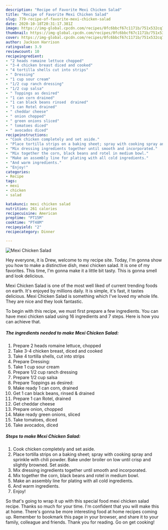 ```yaml
---
description: "Recipe of Favorite Mexi Chicken Salad"
title: "Recipe of Favorite Mexi Chicken Salad"
slug: 779-recipe-of-favorite-mexi-chicken-salad
date: 2020-10-18T20:31:17.381Z
image: https://img-global.cpcdn.com/recipes/0fc6bbcf67c1171b/751x532cq70/mexi-chicken-salad-recipe-main-photo.jpg
thumbnail: https://img-global.cpcdn.com/recipes/0fc6bbcf67c1171b/751x532cq70/mexi-chicken-salad-recipe-main-photo.jpg
cover: https://img-global.cpcdn.com/recipes/0fc6bbcf67c1171b/751x532cq70/mexi-chicken-salad-recipe-main-photo.jpg
author: Jackson Harrison
ratingvalue: 3.9
reviewcount: 10
recipeingredient:
- "2 heads romaine lettuce chopped"
- "3-4 chicken breast diced and cooked"
- "4 tortilla shells cut into strips"
- " Dressing"
- "1 cup sour cream"
- "1/2 cup ranch dressing"
- "1/2 cup salsa"
- " Toppings as desired"
- "1 can corn drained"
- "1 can black beans rinsed  drained"
- "1 can Rotel drained"
- " cheddar cheese"
- " onion chopped"
- " green onions sliced"
- " tomatoes diced"
- " avocados diced"
recipeinstructions:
- "Cook chicken completely and set aside."
- "Place tortilla strips on a baking sheet; spray with cooking spray and sprinkle with chili powder. Bake under broiler on low until crisp and slightly browned. Set aside."
- "Mix dressing ingredients together until smooth and incorporated."
- "Mix together the corn, black beans and rotel in medium bowl."
- "Make an assembly line for plating with all cold ingredients."
- "And warm ingredients."
- "Enjoy!"
categories:
- Recipe
tags:
- mexi
- chicken
- salad

katakunci: mexi chicken salad 
nutrition: 261 calories
recipecuisine: American
preptime: "PT15M"
cooktime: "PT48M"
recipeyield: "2"
recipecategory: Dinner

---
```



![Mexi Chicken Salad](https://img-global.cpcdn.com/recipes/0fc6bbcf67c1171b/751x532cq70/mexi-chicken-salad-recipe-main-photo.jpg)

Hey everyone, it is Drew, welcome to my recipe site. Today, I'm gonna show you how to make a distinctive dish, mexi chicken salad. It is one of my favorites. This time, I'm gonna make it a little bit tasty. This is gonna smell and look delicious.

Mexi Chicken Salad is one of the most well liked of current trending foods on earth. It's enjoyed by millions daily. It is simple, it's fast, it tastes delicious. Mexi Chicken Salad is something which I've loved my whole life. They are nice and they look fantastic.




To begin with this recipe, we must first prepare a few ingredients. You can have mexi chicken salad using 16 ingredients and 7 steps. Here is how you can achieve that.

<!--inarticleads1-->

##### The ingredients needed to make Mexi Chicken Salad:

1. Prepare 2 heads romaine lettuce, chopped
1. Take 3-4 chicken breast, diced and cooked
1. Take 4 tortilla shells, cut into strips
1. Prepare  Dressing:
1. Take 1 cup sour cream
1. Prepare 1/2 cup ranch dressing
1. Prepare 1/2 cup salsa
1. Prepare  Toppings as desired:
1. Make ready 1 can corn, drained
1. Get 1 can black beans, rinsed &amp; drained
1. Prepare 1 can Rotel, drained
1. Get  cheddar cheese
1. Prepare  onion, chopped
1. Make ready  green onions, sliced
1. Take  tomatoes, diced
1. Take  avocados, diced




<!--inarticleads2-->

##### Steps to make Mexi Chicken Salad:

1. Cook chicken completely and set aside.
1. Place tortilla strips on a baking sheet; spray with cooking spray and sprinkle with chili powder. Bake under broiler on low until crisp and slightly browned. Set aside.
1. Mix dressing ingredients together until smooth and incorporated.
1. Mix together the corn, black beans and rotel in medium bowl.
1. Make an assembly line for plating with all cold ingredients.
1. And warm ingredients.
1. Enjoy!




So that's going to wrap it up with this special food mexi chicken salad recipe. Thanks so much for your time. I'm confident that you will make this at home. There's gonna be more interesting food at home recipes coming up. Remember to bookmark this page in your browser, and share it to your family, colleague and friends. Thank you for reading. Go on get cooking!
